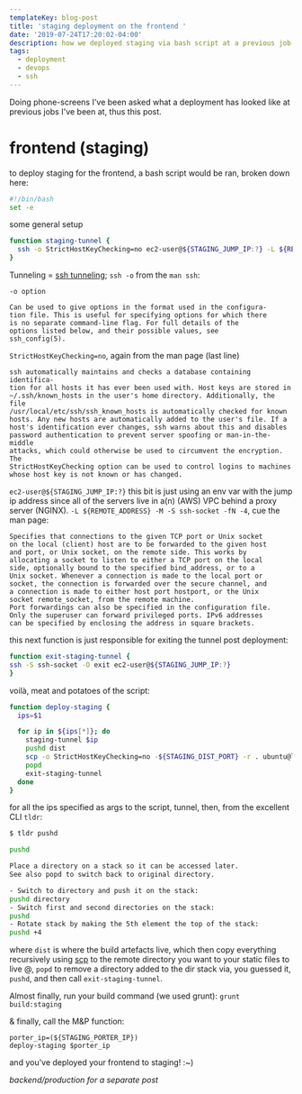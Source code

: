 ```yaml
---
templateKey: blog-post
title: 'staging deployment on the frontend '
date: '2019-07-24T17:20:02-04:00'
description: how we deployed staging via bash script at a previous job
tags:
  - deployment
  - devops
  - ssh
---
```

Doing phone-screens I've been asked what a deployment has looked like at previous jobs I've been at, thus this post.

# frontend (staging)

to deploy staging for the frontend, a bash script would be ran, broken down here:

```bash
#!/bin/bash
set -e
```

some general setup

```bash
function staging-tunnel {
  ssh -o StrictHostKeyChecking=no ec2-user@${STAGING_JUMP_IP:?} -L ${REMOTE_ADDRESS} -M -S ssh-socket -fN -4
}
```

Tunneling = [ssh tunneling](https://en.wikipedia.org/wiki/Tunneling_protocol); `ssh -o` from the `man ssh`:

```
-o option

Can be used to give options in the format used in the configura-
tion file. This is useful for specifying options for which there
is no separate command-line flag. For full details of the
options listed below, and their possible values, see
ssh_config(5).
```

`StrictHostKeyChecking=no`, again from the man page (last line)

```
ssh automatically maintains and checks a database containing identifica-
tion for all hosts it has ever been used with. Host keys are stored in
~/.ssh/known_hosts in the user's home directory. Additionally, the file
/usr/local/etc/ssh/ssh_known_hosts is automatically checked for known
hosts. Any new hosts are automatically added to the user's file. If a
host's identification ever changes, ssh warns about this and disables
password authentication to prevent server spoofing or man-in-the-middle
attacks, which could otherwise be used to circumvent the encryption. The
StrictHostKeyChecking option can be used to control logins to machines
whose host key is not known or has changed.
```

`ec2-user@${STAGING_JUMP_IP:?}` this bit is just using an env var with the jump ip address since all of the servers live in a(n) (AWS) VPC behind a proxy server (NGINX).
`-L ${REMOTE_ADDRESS} -M -S ssh-socket -fN -4`, cue the man page:

```
Specifies that connections to the given TCP port or Unix socket
on the local (client) host are to be forwarded to the given host
and port, or Unix socket, on the remote side. This works by
allocating a socket to listen to either a TCP port on the local
side, optionally bound to the specified bind_address, or to a
Unix socket. Whenever a connection is made to the local port or
socket, the connection is forwarded over the secure channel, and
a connection is made to either host port hostport, or the Unix
socket remote_socket, from the remote machine.
Port forwardings can also be specified in the configuration file.
Only the superuser can forward privileged ports. IPv6 addresses
can be specified by enclosing the address in square brackets.
```

this next function is just responsible for exiting the tunnel post deployment:

```bash
function exit-staging-tunnel {
ssh -S ssh-socket -O exit ec2-user@${STAGING_JUMP_IP:?}
}
```

voilà, meat and potatoes of the script:

```bash
function deploy-staging {
  ips=$1

  for ip in ${ips[*]}; do
    staging-tunnel $ip
    pushd dist
    scp -o StrictHostKeyChecking=no -${STAGING_DIST_PORT} -r . ubuntu@localhost:/usr/share/yr-site-dir/static
    popd
    exit-staging-tunnel
  done
}
```
for all the ips specified as args to the script, tunnel, then, from the excellent CLI `tldr`:

```bash
$ tldr pushd

pushd

Place a directory on a stack so it can be accessed later.
See also popd to switch back to original directory.

- Switch to directory and push it on the stack:
pushd directory
- Switch first and second directories on the stack:
pushd
- Rotate stack by making the 5th element the top of the stack:
pushd +4
```

where `dist` is where the build artefacts live, which then copy everything recursively using [scp](https://en.wikipedia.org/wiki/Secure_copy) to the remote directory you want to your static files to live @, `popd` to remove a directory added to the dir stack via, you guessed it, `pushd`, and then call `exit-staging-tunnel`.

Almost finally, run your build command (we used grunt): `grunt build:staging`

& finally, call the M&P function:

```
porter_ip=(${STAGING_PORTER_IP})
deploy-staging $porter_ip
```

and you've deployed your frontend to staging! :~)

_backend/production for a separate post_
